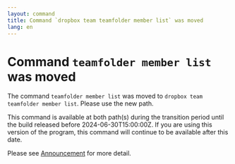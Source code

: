 ```yaml
---
layout: command
title: Command `dropbox team teamfolder member list` was moved
lang: en
---
```


# Command `teamfolder member list` was moved

The command `teamfolder member list` was moved to `dropbox team teamfolder member list`. Please use the new path.

This command is available at both path(s) during the transition period until the build released before 2024-06-30T15:00:00Z. If you are using this version of the program, this command will continue to be available after this date.

Please see [Announcement](https://github.com/watermint/toolbox/discussions/799) for more detail.



